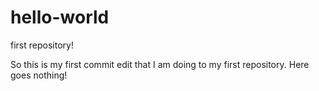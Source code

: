 # hello-world
first repository!

So this is my first commit edit that I am doing to my first repository. Here goes nothing!
